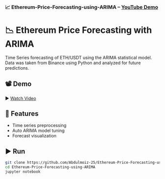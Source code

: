 
### 📈 Ethereum-Price-Forecasting-using-ARIMA – [YouTube Demo](https://youtu.be/ly0WtmLFs-w?si=UXBwlX9I66jpTZLo)

# 📉 Ethereum Price Forecasting with ARIMA

Time Series forecasting of ETH/USDT using the ARIMA statistical model. Data was taken from Binance using Python and analyzed for future predictions.

## 📽️ Demo
▶️ [Watch Video](https://youtu.be/ly0WtmLFs-w?si=UXBwlX9I66jpTZLo)

## 🧾 Features
- Time series preprocessing
- Auto ARIMA model tuning
- Forecast visualization

## ▶️ Run
```bash
git clone https://github.com/Abdulmoiz-25/Ethereum-Price-Forecasting-using-ARIMA.git
cd Ethereum-Price-Forecasting-using-ARIMA
jupyter notebook
